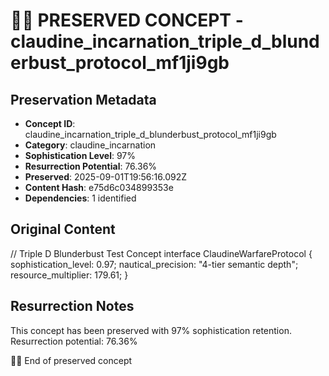 # 🏴‍☠️ PRESERVED CONCEPT - claudine_incarnation_triple_d_blunderbust_protocol_mf1ji9gb

## Preservation Metadata
- **Concept ID**: claudine_incarnation_triple_d_blunderbust_protocol_mf1ji9gb
- **Category**: claudine_incarnation
- **Sophistication Level**: 97%
- **Resurrection Potential**: 76.36%
- **Preserved**: 2025-09-01T19:56:16.092Z
- **Content Hash**: e75d6c034899353e
- **Dependencies**: 1 identified

## Original Content

// Triple D Blunderbust Test Concept
interface ClaudineWarfareProtocol {
  sophistication_level: 0.97;
  nautical_precision: "4-tier semantic depth";
  resource_multiplier: 179.61;
}

## Resurrection Notes
This concept has been preserved with 97% sophistication retention.
Resurrection potential: 76.36%

🏴‍☠️ End of preserved concept